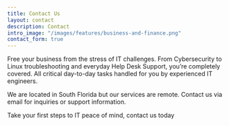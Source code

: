 ```yaml
---
title: Contact Us
layout: contact
description: Contact
intro_image: "/images/features/business-and-finance.png"
contact_form: true
---
```


Free your business from the stress of IT challenges. From Cybersecurity to Linux troubleshooting and everyday Help Desk Support, you’re completely covered. All critical day-to-day tasks handled for you by experienced IT engineers.

We are located in South Florida but our services are remote.
Contact us via email for inquiries or support information.

Take your first steps to IT peace of mind, contact us today

<!--

---
HOURS OF OPERATION


| Day       | Opening Hours   |
| --------- | --------------- |
| Tuesday   | 8:30am - 5:00pm EST |
| Wednesday | 8:30am - 5:00pm EST  |
| Thursday  | 8:30am - 5:00pm EST  |
| Friday    | 8:30am - 5:00pm EST  |
| Saturday  | 10:am - 4:00pm EST   |
| Saturday  | Closed          |

-->